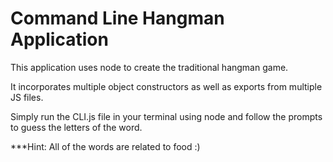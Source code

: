# Command Line Hangman Application

This application uses node to create the traditional hangman game.

It incorporates multiple object constructors as well as exports from multiple JS files.

Simply run the CLI.js file in your terminal using node and follow the prompts to guess the letters of the word.


***Hint: All of the words are related to food :)